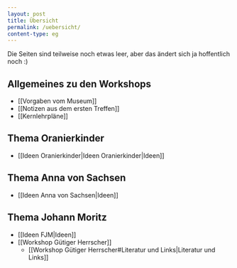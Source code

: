 ```yaml
---
layout: post
title: Übersicht
permalink: /uebersicht/
content-type: eg
---
```


Die Seiten sind teilweise noch etwas leer, aber das ändert sich ja hoffentlich noch :)

## Allgemeines zu den Workshops 
- [[Vorgaben vom Museum]]
- [[Notizen aus dem ersten Treffen]]
- [[Kernlehrpläne]]

## Thema Oranierkinder 
- [[Ideen Oranierkinder|Ideen Oranierkinder|Ideen]] 

## Thema Anna von Sachsen 
- [[Ideen Anna von Sachsen|Ideen]]

## Thema Johann Moritz 
- [[Ideen FJM|Ideen]]
- [[Workshop Gütiger Herrscher]]
	- [[Workshop Gütiger Herrscher#Literatur und Links|Literatur und Links]]